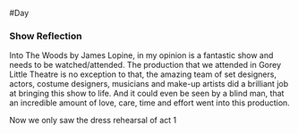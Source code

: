 #Day 

### Show Reflection
Into The Woods by James Lopine, in my opinion is a fantastic show and needs to be watched/attended. The production that we attended in Gorey Little Theatre is no exception to that, the amazing team of set designers, actors, costume designers, musicians and make-up artists did a brilliant job at bringing this show to life. And it could even be seen by a blind man, that an incredible amount of love, care, time and effort went into this production.

Now we only saw the dress rehearsal of act 1
